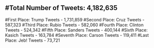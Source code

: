 #Total Number of Tweets: 4,182,635 
---
#First Place: Trump Tweets - 1,731,859
#Second Place: Cruz Tweets - 587,323
#Third Place: Rubio Tweets - 582,060
#Fourth Place: Clinton Tweets - 524,342
#Fifth Place: Sanders Tweets - 400,144
#Sixth Place: Kasich Tweets - 163,784
#Seventh Place: Carson Tweets - 119,411
#Last Place: Jeb! Tweets - 73,721
